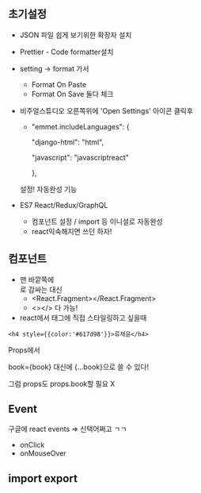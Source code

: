 ## 초기설정

- JSON 파일 쉽게 보기위한 확장자 설치

- Prettier - Code formatter설치

- setting -> format 가서 

  - Format On Paste
  - Format On Save 둘다 체크

- 비주얼스튜디오 오른쪽위에 'Open Settings' 아이콘 클릭후

  -  "emmet.includeLanguages": {

       "django-html": "html",

       "javascript": "javascriptreact"

      },  

    설정! 자동완성 기능

- ES7 React/Redux/GraphQL 

  - 컴포넌트 설정 / import 등 이니셜로 자동완성
  - react익숙해지면 쓰던 하자! 



## 컴포넌트 

- 맨 바깥쪽에<div></div>로 감싸는 대신 
  - <React.Fragment></React.Fragment>
  - <></> 다 가능!
- react에서 태그에 직접 스타일링하고 싶을때

```react
<h4 style={{color:'#617d98'}}>류채윤</h4>
```



Props에서

book={book} 대신에 {...book}으로 쓸 수 있다!

그럼 props도 props.book할 필요 X



## Event

구글에 react events => 신택어쩌고 ㄱㄱ

- onClick
- onMouseOver



## import export



